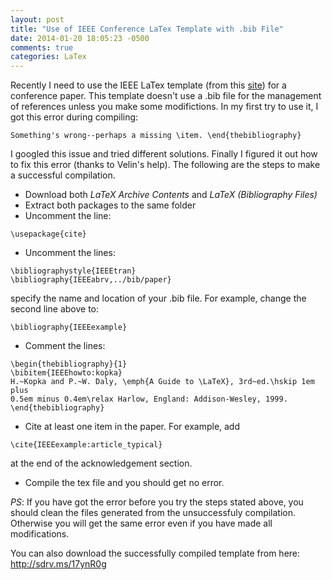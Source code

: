 ```yaml
---
layout: post
title: "Use of IEEE Conference LaTex Template with .bib File"
date: 2014-01-20 18:05:23 -0500
comments: true
categories: LaTex
---
```


Recently I need to use the IEEE LaTex template (from this [site](http://www.ieee.org/conferences_events/conferences/publishing/templates.html)) for a conference paper. This template doesn't use a .bib file for the management of references unless you make some modifictions. In my first try to use it, I got this error during compiling:

```
Something's wrong--perhaps a missing \item. \end{thebibliography}
```

 <!-- more -->
I googled this issue and tried different solutions. Finally I figured it out how to fix this error (thanks to Velin's help). The following are the steps to make a successful compilation.

* Download both  *LaTeX Archive Contents* and *LaTeX (Bibliography Files)*
* Extract both packages to the same folder
* Uncomment the line: 

```
\usepackage{cite}
```

* Uncomment the lines:

```
\bibliographystyle{IEEEtran}
\bibliography{IEEEabrv,../bib/paper}
```

specify the name and location of your .bib file. For example, change the second line above to: 

```
\bibliography{IEEEexample}
```

* Comment the lines:

```
\begin{thebibliography}{1}
\bibitem{IEEEhowto:kopka}
H.~Kopka and P.~W. Daly, \emph{A Guide to \LaTeX}, 3rd~ed.\hskip 1em plus
0.5em minus 0.4em\relax Harlow, England: Addison-Wesley, 1999.
\end{thebibliography}
```

* Cite at least one item in the paper. For example, add 

```
\cite{IEEEexample:article_typical} 
```

at the end of the acknowledgement section.

* Compile the tex file and you should get no error.

*PS*: If you have got the error before you try the steps stated above, you should clean the files generated from the unsuccessfuly compilation. Otherwise you will get the same error even if you have made all modifications.

You can also download the successfully compiled template from here: http://sdrv.ms/17ynR0g
